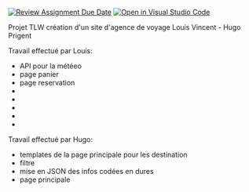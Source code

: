 [![Review Assignment Due Date](https://classroom.github.com/assets/deadline-readme-button-24ddc0f5d75046c5622901739e7c5dd533143b0c8e959d652212380cedb1ea36.svg)](https://classroom.github.com/a/d6404dBr)
[![Open in Visual Studio Code](https://classroom.github.com/assets/open-in-vscode-718a45dd9cf7e7f842a935f5ebbe5719a5e09af4491e668f4dbf3b35d5cca122.svg)](https://classroom.github.com/online_ide?assignment_repo_id=12344118&assignment_repo_type=AssignmentRepo)

Projet TLW création d'un site d'agence de voyage
Louis Vincent - Hugo Prigent


Travail effectué par Louis:
- API pour la météeo
- page panier
- page reservation
-
-
-
-
-


Travail effectué par Hugo:
- templates de la page principale pour les destination
- filtre
- mise en JSON des infos codées en dures
- page principale

